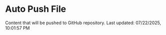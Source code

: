 # Auto Push File

Content that will be pushed to GitHub repository.
Last updated: 07/22/2025, 10:01:57 PM